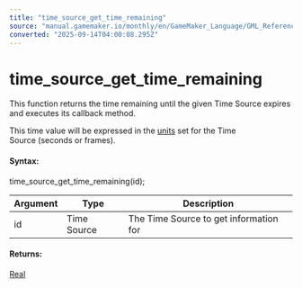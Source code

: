 ```yaml
---
title: "time_source_get_time_remaining"
source: "manual.gamemaker.io/monthly/en/GameMaker_Language/GML_Reference/Time_Sources/time_source_get_time_remaining.htm"
converted: "2025-09-14T04:00:08.295Z"
---
```


# time\_source\_get\_time\_remaining

This function returns the time remaining until the given Time Source expires and executes its callback method.

This time value will be expressed in the [units](Time_Source_Units.md) set for the Time Source (seconds or frames).

#### Syntax:

time\_source\_get\_time\_remaining(id);

| Argument | Type | Description |
| --- | --- | --- |
| id | Time Source | The Time Source to get information for |

#### Returns:

[Real](../../GML_Overview/Data_Types.md)